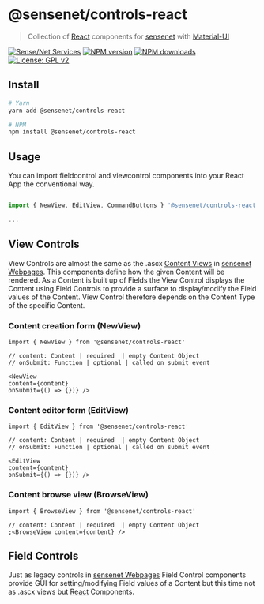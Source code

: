 # @sensenet/controls-react

> Collection of [React](https://facebook.github.io/react/) components for [sensenet](https://www.sensenet.com/) with [Material-UI](https://github.com/mui-org/material-ui)

[![Sense/Net Services](https://img.shields.io/badge/sensenet-7.0.0--beta3%20tested-green.svg)](https://github.com/SenseNet/sensenet/releases/tag/v7.0.0-beta3)
[![NPM version](https://img.shields.io/npm/v/@sensenet/controls-react.svg?style=flat)](https://www.npmjs.com/package/@sensenet/controls-react)
[![NPM downloads](https://img.shields.io/npm/dt/@sensenet/controls-react.svg?style=flat)](https://www.npmjs.com/package/@sensenet/controls-react)
[![License: GPL v2](https://img.shields.io/badge/License-GPL%20v2-blue.svg)](https://www.gnu.org/licenses/old-licenses/gpl-2.0.en.html)

## Install

```bash
# Yarn
yarn add @sensenet/controls-react

# NPM
npm install @sensenet/controls-react
```

## Usage

You can import fieldcontrol and viewcontrol components into your React App the conventional way.

```ts

import { NewView, EditView, CommandButtons } '@sensenet/controls-react';

...

```

## View Controls

View Controls are almost the same as the .ascx [Content Views](http://wiki.sensenet.com/Content_View) in [sensenet Webpages](https://github.com/SenseNet/sn-webpages). This components define how the given Content will be rendered. As a Content is built up of Fields the View Control displays the Content using Field Controls to provide a surface to display/modify the Field values of the Content. View Control therefore depends on the Content Type of the specific Content.

### Content creation form (NewView)

```tsx
import { NewView } from '@sensenet/controls-react'

// content: Content | required  | empty Content Object
// onSubmit: Function | optional | called on submit event

<NewView
content={content}
onSubmit={() => {})} />
```

### Content editor form (EditView)

```tsx
import { EditView } from '@sensenet/controls-react'

// content: Content | required  | empty Content Object
// onSubmit: Function | optional | called on submit event

<EditView
content={content}
onSubmit={() => {})} />
```

### Content browse view (BrowseView)

```tsx
import { BrowseView } from '@sensenet/controls-react'

// content: Content | required  | empty Content Object
;<BrowseView content={content} />
```

## Field Controls

Just as legacy controls in [sensenet Webpages](https://github.com/SenseNet/sn-webpages) Field Control components provide GUI for setting/modifying Field values of a Content but this time not as .ascx views but [React](https://facebook.github.io/react/) Components.
